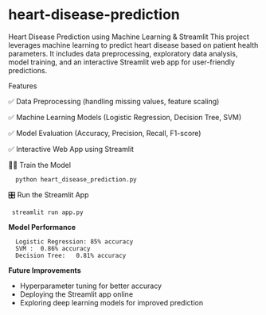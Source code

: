 # heart-disease-prediction
Heart Disease Prediction using Machine Learning & Streamlit
This project leverages machine learning to predict heart disease based on patient health parameters. It includes data preprocessing, exploratory data analysis, model training, and an interactive Streamlit web app for user-friendly predictions.

Features

✅ Data Preprocessing (handling missing values, feature scaling)

✅ Machine Learning Models (Logistic Regression, Decision Tree, SVM)

✅ Model Evaluation (Accuracy, Precision, Recall, F1-score)

✅ Interactive Web App using Streamlit

🏋️‍♂️ Train the Model

      python heart_disease_prediction.py
   
🎛️ Run the Streamlit App

     streamlit run app.py





**Model Performance**


      Logistic Regression: 85% accuracy
      SVM :  0.86% accuracy
      Decision Tree:   0.81% accuracy



   
**Future Improvements**

- Hyperparameter tuning for better accuracy  
- Deploying the Streamlit app online  
- Exploring deep learning models for improved prediction  


